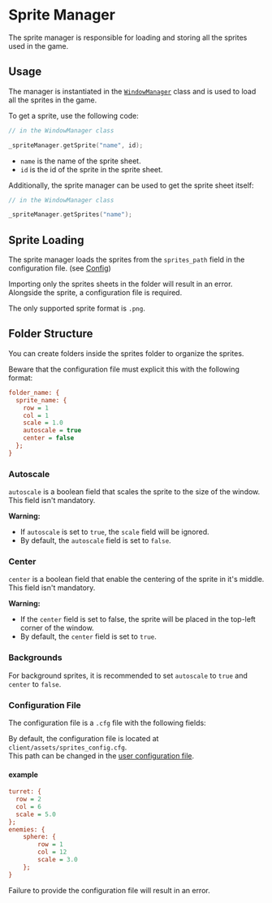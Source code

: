 # Sprite Manager

The sprite manager is responsible for loading and storing all the sprites used in the game.

## Usage

The manager is instantiated in the [`WindowManager`](WindowManager.md) class and is used to load all the sprites in the game.

To get a sprite, use the following code:

```c++
// in the WindowManager class

_spriteManager.getSprite("name", id);
```

- `name` is the name of the sprite sheet.<br>
- `id` is the id of the sprite in the sprite sheet.

Additionally, the sprite manager can be used to get the sprite sheet itself:

```c++
// in the WindowManager class

_spriteManager.getSprites("name");
```

## Sprite Loading

The sprite manager loads the sprites from the `sprites_path` field in the configuration file. (see [Config](../Misc/Config.md))

Importing only the sprites sheets in the folder will result in an error.<br>
Alongside the sprite, a configuration file is required.

The only supported sprite format is `.png`.

## Folder Structure

You can create folders inside the sprites folder to organize the sprites.

Beware that the configuration file must explicit this with the following format:

```cfg
folder_name: {
  sprite_name: {
    row = 1
    col = 1
    scale = 1.0
    autoscale = true
    center = false
  };
}
```

### Autoscale

`autoscale` is a boolean field that scales the sprite to the size of the window.<br>
This field isn't mandatory.<br>

**Warning:**
- If `autoscale` is set to `true`, the `scale` field will be ignored.
- By default, the `autoscale` field is set to `false`.

### Center

`center` is a boolean field that enable the centering of the sprite in it's middle.<br>
This field isn't mandatory.<br>

**Warning:**
- If the `center` field is set to false, the sprite will be placed in the top-left corner of the window.
- By default, the `center` field is set to `true`.

### Backgrounds

For background sprites, it is recommended to set `autoscale` to `true` and `center` to `false`.

### Configuration File

The configuration file is a `.cfg` file with the following fields:

By default, the configuration file is located at `client/assets/sprites_config.cfg`.<br>
This path can be changed in the [user configuration file](../Misc/Config.md).

#### example

```cfg
turret: {
  row = 2
  col = 6
  scale = 5.0
};
enemies: {
    sphere: {
        row = 1
        col = 12
        scale = 3.0
    };
}

```

Failure to provide the configuration file will result in an error.
